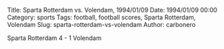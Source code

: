 Title: Sparta Rotterdam vs. Volendam, 1994/01/09
Date: 1994/01/09 00:00
Category: sports
Tags: football, football scores, Sparta Rotterdam, Volendam
Slug: sparta-rotterdam-vs-volendam
Author: carbonero


Sparta Rotterdam 4 - 1 Volendam
